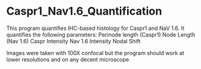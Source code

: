 # Caspr1_Nav1.6_Quantification

This program quantifies IHC-based histology for Caspr1 and NaV 1.6. 
It quantifies the following parameters:
  Perinode length (Caspr1)
  Node Length (Nav 1.6)
  Caspr Intensity
  Nav 1.6 Intensity
  Nodal Shift 

Images were taken with 100X confocal but the program should work at lower resolutions and on any decent microscope
